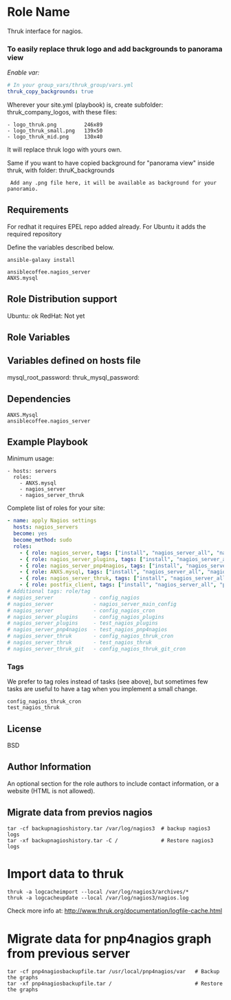 Role Name
=========

Thruk interface for nagios.

### To easily replace thruk logo and add backgrounds to panorama view

*Enable var:*

```yaml
# In your group_vars/thruk_group/vars.yml
thruk_copy_backgrounds: true
```

Wherever your site.yml (playbook) is, create subfolder: thruk_company_logos, with these files:

    - logo_thruk.png         246x89
    - logo_thruk_small.png   139x50
    - logo_thruk_mid.png     130x40

It will replace thruk logo with yours own.

Same if you want to have copied background for "panorama view" inside thruk, with folder: thruK_backgrounds

     Add any .png file here, it will be available as background for your panoramio.

Requirements
------------

For redhat it requires EPEL repo added already.
For Ubuntu it adds the required repository

Define the variables described below.

    ansible-galaxy install

    ansiblecoffee.nagios_server
    ANXS.mysql

Role Distribution support
------------------------

Ubuntu: ok
RedHat: Not yet

Role Variables
--------------


Variables defined on hosts file
-------------------------------

mysql_root_password: 
thruk_mysql_password:


Dependencies
------------

    ANXS.Mysql
    ansiblecoffee.nagios_server

Example Playbook
----------------

Minimum usage:

    - hosts: servers
      roles:
        - ANXS.mysql
        - nagios_server
        - nagios_server_thruk

Complete list of roles for your site:

``` yaml
- name: apply Nagios settings
  hosts: nagios_servers
  become: yes
  become_method: sudo
  roles:
    - { role: nagios_server, tags: ["install", "nagios_server_all", "nagios_server"] }
    - { role: nagios_server_plugins, tags: ["install", "nagios_server_all", "nagios_server_plugins"] }
    - { role: nagios_server_pnp4nagios, tags: ["install", "nagios_server_all", "nagios_server_pnp4nagios"] }
    - { role: ANXS.mysql, tags: ["install", "nagios_server_all", "nagios_server_thruk", "ANXS.mysql"] }
    - { role: nagios_server_thruk, tags: ["install", "nagios_server_all", "nagios_server_thruk"] }
    - { role: postfix_client, tags: ["install", "nagios_server_all", "postfix_client"] }
# Additional tags: role/tag
# nagios_server             - config_nagios
# nagios_server             - nagios_server_main_config
# nagios_server             - config_nagios_cron
# nagios_server_plugins     - config_nagios_plugins
# nagios_server_plugins     - test_nagios_plugins
# nagios_server_pnp4nagios  - test_nagios_pnp4nagios
# nagios_server_thruk       - config_nagios_thruk_cron
# nagios_server_thruk       - test_nagios_thruk
# nagios_server_thruk_git   - config_nagios_thruk_git_cron
```

### Tags

We prefer to tag roles instead of tasks (see above), but sometimes few tasks are useful to have a tag when you implement a small change.

    config_nagios_thruk_cron
    test_nagios_thruk

License
-------

BSD

Author Information
------------------

An optional section for the role authors to include contact information, or a website (HTML is not allowed).


Migrate data from previos nagios
--------------------------------

    tar -cf backupnagioshistory.tar /var/log/nagios3  # backup nagios3 logs
    tar -xf backupnagioshistory.tar -C /              # Restore nagios3 logs

Import data to thruk
====================

    thruk -a logcacheimport --local /var/log/nagios3/archives/*
    thruk -a logcacheupdate --local /var/log/nagios3/nagios.log

Check more info at: http://www.thruk.org/documentation/logfile-cache.html

Migrate data for pnp4nagios graph from previous server
======================================================

    tar -cf pnp4nagiosbackupfile.tar /usr/local/pnp4nagios/var   # Backup the graphs
    tar -xf pnp4nagiosbackupfile.tar /                           # Restore the graphs


